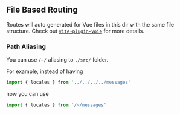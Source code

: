 ## File Based Routing

Routes will auto generated for Vue files in this dir with the same file structure.
Check out [`vite-plugin-voie`](https://github.com/vamplate/vite-plugin-voie) for more details.

### Path Aliasing

You can use `/~/` aliasing to `./src/` folder.

For example, instead of having

```ts
import { locales } from '../../../../messages'
```

now you can use

```ts
import { locales } from '/~/messages'
```
